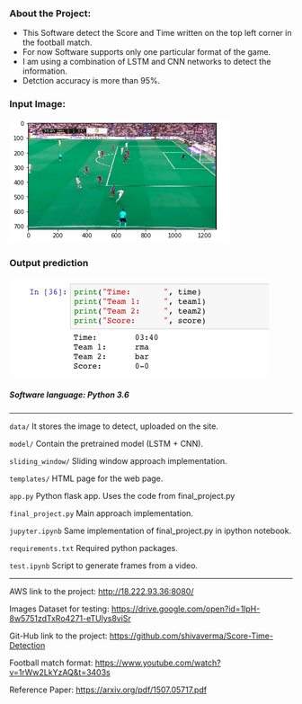 ### About the Project:

- This Software detect the Score and Time written on the top left corner in the football match.
- For now Software supports only one particular format of the game.
- I am using a combination of LSTM and CNN networks to detect the information.
- Detction accuracy is more than 95%. 

### Input Image:

![](data/input.png)

### Output prediction

![](data/output.png)

##### Software language: Python 3.6
--------------------------------------------------------------------------------------------
`data/` It stores the image to detect, uploaded on the site.

`model/` Contain the pretrained model (LSTM + CNN).

`sliding_window/`  Sliding window approach implementation.

`templates/` HTML page for the web page.

`app.py` Python flask app. Uses the code from final_project.py

`final_project.py` Main approach implementation.

`jupyter.ipynb` Same implementation of final_project.py in ipython notebook.

`requirements.txt` Required python packages.

`test.ipynb` Script to generate frames from a video.

--------------------------------------------------------------------------------------------

AWS link to the project:        http://18.222.93.36:8080/

Images Dataset for testing:     https://drive.google.com/open?id=1lpH-8w5751zdTxRo4271-eTUlys8viSr

Git-Hub link to the project:    https://github.com/shivaverma/Score-Time-Detection

Football match format:          https://www.youtube.com/watch?v=1rWw2LkYzAQ&t=3403s

Reference Paper:                https://arxiv.org/pdf/1507.05717.pdf

